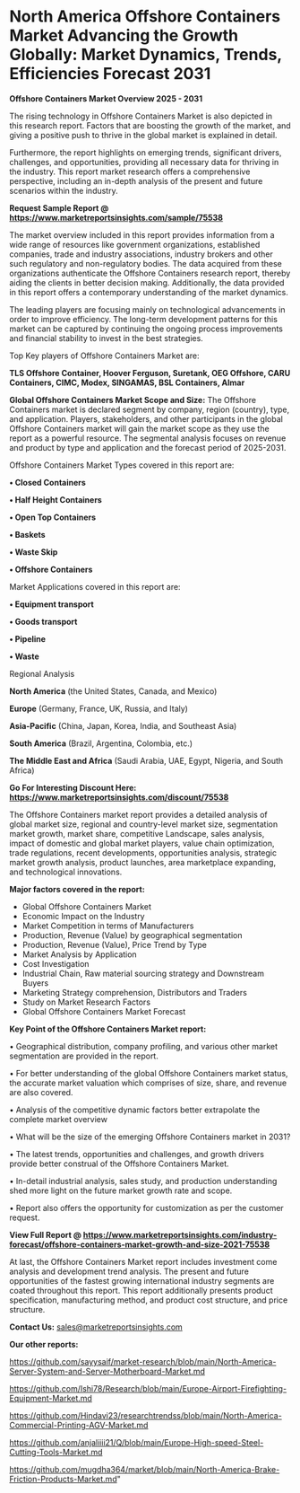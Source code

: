 # North America Offshore Containers Market Advancing the Growth Globally: Market Dynamics, Trends, Efficiencies Forecast 2031

<Strong> Offshore Containers Market Overview 2025 - 2031</strong>

The rising technology in Offshore Containers Market is also depicted in this research report. Factors that are boosting the growth of the market, and giving a positive push to thrive in the global market is explained in detail.

Furthermore, the report highlights on emerging trends, significant drivers, challenges, and opportunities, providing all necessary data for thriving in the industry. This report market research offers a comprehensive perspective, including an in-depth analysis of the present and future scenarios within the industry.

<strong>Request Sample Report @ <a href=https://www.marketreportsinsights.com/sample/75538>https://www.marketreportsinsights.com/sample/75538</a></strong>

The market overview included in this report provides information from a wide range of resources like government organizations, established companies, trade and industry associations, industry brokers and other such regulatory and non-regulatory bodies. The data acquired from these organizations authenticate the Offshore Containers research report, thereby aiding the clients in better decision making. Additionally, the data provided in this report offers a contemporary understanding of the market dynamics.

The leading players are focusing mainly on technological advancements in order to improve efficiency. The long-term development patterns for this market can be captured by continuing the ongoing process improvements and financial stability to invest in the best strategies.

Top Key players of Offshore Containers Market are:

<strong>TLS Offshore Container, Hoover Ferguson, Suretank, OEG Offshore, CARU Containers, CIMC, Modex, SINGAMAS, BSL Containers, Almar</strong>

<strong><b>Global Offshore Containers Market Scope and Size:</b></strong>
The Offshore Containers market is declared segment by company, region (country), type, and application. Players, stakeholders, and other participants in the global Offshore Containers market will gain the market scope as they use the report as a powerful resource. The segmental analysis focuses on revenue and product by type and application and the forecast period of 2025-2031.

Offshore Containers Market Types covered in this report are:

<strong>• Closed Containers

• Half Height Containers

• Open Top Containers

• Baskets

• Waste Skip

• Offshore Containers</strong>

Market Applications covered in this report are:

<strong>• Equipment transport

• Goods transport

• Pipeline

• Waste</strong> 

Regional Analysis

<strong>North America</strong> (the United States, Canada, and Mexico)

<strong>Europe</strong> (Germany, France, UK, Russia, and Italy)

<strong>Asia-Pacific</strong> (China, Japan, Korea, India, and Southeast Asia)

<strong>South America</strong> (Brazil, Argentina, Colombia, etc.)

<strong>The Middle East and Africa</strong> (Saudi Arabia, UAE, Egypt, Nigeria, and South Africa)

<strong>Go For Interesting Discount Here: <a href=https://www.marketreportsinsights.com/discount/75538>https://www.marketreportsinsights.com/discount/75538</a></strong>

The Offshore Containers market report provides a detailed analysis of global market size, regional and country-level market size, segmentation market growth, market share, competitive Landscape, sales analysis, impact of domestic and global market players, value chain optimization, trade regulations, recent developments, opportunities analysis, strategic market growth analysis, product launches, area marketplace expanding, and technological innovations.

<strong><b>Major factors covered in the report:</b></strong>
<ul>
  <li>Global Offshore Containers Market </li>
  <li>Economic Impact on the Industry</li>
  <li>Market Competition in terms of Manufacturers</li>
  <li>Production, Revenue (Value) by geographical segmentation</li>
  <li>Production, Revenue (Value), Price Trend by Type</li>
  <li>Market Analysis by Application</li>
  <li>Cost Investigation</li>
  <li>Industrial Chain, Raw material sourcing strategy and Downstream Buyers</li>
  <li>Marketing Strategy comprehension, Distributors and Traders</li>
  <li>Study on Market Research Factors</li>
  <li>Global Offshore Containers Market Forecast</li>
</ul>

<strong><b>Key Point of the Offshore Containers Market report:</b></strong>

• Geographical distribution, company profiling, and various other market segmentation are provided in the report.

• For better understanding of the global Offshore Containers market status, the accurate market valuation which comprises of size, share, and revenue are also covered.

• Analysis of the competitive dynamic factors better extrapolate the complete market overview

• What will be the size of the emerging Offshore Containers market in 2031?

• The latest trends, opportunities and challenges, and growth drivers provide better construal of the Offshore Containers Market.

• In-detail industrial analysis, sales study, and production understanding shed more light on the future market growth rate and scope.

• Report also offers the opportunity for customization as per the customer request.

<strong><b>View Full Report @ <a href=https://www.marketreportsinsights.com/industry-forecast/offshore-containers-market-growth-and-size-2021-75538>https://www.marketreportsinsights.com/industry-forecast/offshore-containers-market-growth-and-size-2021-75538</a></b></strong>


At last, the Offshore Containers Market report includes investment come analysis and development trend analysis. The present and future opportunities of the fastest growing international industry segments are coated throughout this report. This report additionally presents product specification, manufacturing method, and product cost structure, and price structure.

<strong>Contact Us:</strong>
sales@marketreportsinsights.com

<strong>Our other reports:</strong>

<a href=https://github.com/sayysaif/market-research/blob/main/North-America-Server-System-and-Server-Motherboard-Market.md>https://github.com/sayysaif/market-research/blob/main/North-America-Server-System-and-Server-Motherboard-Market.md</a>

<a href=https://github.com/Ishi78/Research/blob/main/Europe-Airport-Firefighting-Equipment-Market.md>https://github.com/Ishi78/Research/blob/main/Europe-Airport-Firefighting-Equipment-Market.md</a>

<a href=https://github.com/Hindavi23/researchtrendss/blob/main/North-America-Commercial-Printing-AGV-Market.md>https://github.com/Hindavi23/researchtrendss/blob/main/North-America-Commercial-Printing-AGV-Market.md</a>

<a href=https://github.com/anjaliiii21/Q/blob/main/Europe-High-speed-Steel-Cutting-Tools-Market.md>https://github.com/anjaliiii21/Q/blob/main/Europe-High-speed-Steel-Cutting-Tools-Market.md</a>

<a href=https://github.com/mugdha364/market/blob/main/North-America-Brake-Friction-Products-Market.md>https://github.com/mugdha364/market/blob/main/North-America-Brake-Friction-Products-Market.md</a>"
